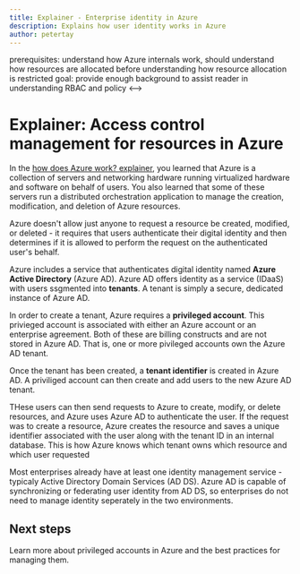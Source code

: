 ```yaml
---
title: Explainer - Enterprise identity in Azure
description: Explains how user identity works in Azure
author: petertay
---
```

<!-->
prerequisites: understand how Azure internals work, should understand how resources are allocated before understanding how resource allocation is restricted
goal: provide enough background to assist reader in understanding RBAC and policy
<-->

# Explainer: Access control management for resources in Azure

In the [how does Azure work? explainer](azure-explainer.md), you learned that Azure is a collection of servers and networking hardware running virtualized hardware and software on behalf of  users. You also learned that some of these servers run a distributed orchestration application to manage the creation, modification, and deletion of Azure resources.

Azure doesn't allow just anyone to request a resource be created, modified, or deleted - it requires that users authenticate their digital identity and then determines if it is allowed to perform the request on the authenticated user's behalf. 

Azure includes a service that authenticates digital identity named **Azure Active Directory** (Azure AD). Azure AD offers identity as a service (IDaaS) with users ssgmented into **tenants**. A tenant is simply a secure, dedicated instance of Azure AD. 

In order to create a tenant, Azure requires a **privileged account**. This privieged account is associated with either an Azure account or an enterprise agreement. Both of these are billing constructs and are not stored in Azure AD. That is, one or more pivileged accounts own the Azure AD tenant.

Once the tenant has been created, a **tenant identifier** is created in Azure AD. A priviliged account can then create and add users to the new Azure AD tenant. 

THese users can then send requests to Azure to create, modify, or delete resources, and Azure uses Azure AD to authenticate the user. If the request was to create a resource, Azure creates the resource and saves a unique identifier associated with the user along with the tenant ID in an internal database. This is how Azure knows which tenant owns which resource and which user requested 

Most enterprises already have at least one identity management service - typicaly Active Directory Domain Services (AD DS). Azure AD is capable of synchronizing or federating user identity from AD DS, so enterprises do not need to manage identity seperately in the two environments.

## Next steps

Learn more about privileged accounts in Azure and the best practices for managing them. 

